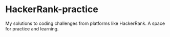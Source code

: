 # HackerRank-practice

My solutions to coding challenges from platforms like HackerRank. A space for practice and learning.
